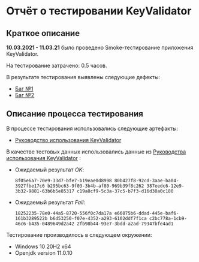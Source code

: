 # Отчёт о тестировании KeyValidator

## Краткое описание

**10.03.2021 - 11.03.21** было проведено Smoke-тестирование приложения KeyValidator.

На тестирование затрачено: 0.5 часов.

В результате тестирования выявлены следующие дефекты:
* [Баг №1](https://github.com/dunaev-k-s/keyvalidator/issues/1 "Ссылка на баг")
* [Баг №2](https://github.com/dunaev-k-s/keyvalidator/issues/2 "Ссылка на баг")

## Описание процесса тестирования

В процессе тестирования использовались следующие артефакты:
* [Руководство использования KeyValidator](https://github.com/netology-code/javaqa-homeworks/blob/master/intro/user-manual.md "Ссылка на руководство")

В качестве тестовых данных использовались данные из [Руководства использования KeyValidator](https://github.com/netology-code/javaqa-homeworks/blob/master/intro/user-manual.md "Ссылка на руководство") :
* Ожидаемый результат *OK*: 
  
  ```8f05e6a7-70e9-33d7-bfe7-b19eae0d8998 80b427f8-92cd-3aae-ba04-3927fbe17c6 b295bc63-9f03-3b4b-af80-969b39f8c262 387eedc6-12e9-3b32-9881-63b6b5e85317 c19a8cf9-5c3a-37c5-b7f3-d16d38a0c180```
* Ожидаемый результат *Fail*:

  ```18252235-78e0-44a5-8720-556f0c7da17a e66075b6-ddad-445e-baf6-161b3289522b b6d53250-f07e-4352-a293-6102ddf7f1ca c2bc778a-1cb9-46c6-b435-0489649d2a42 2fb98b44-93e7-3bdd-a2ad-79347bfe4ad1```

Тестирование производилось в следующем окружении:
* Windows 10 20H2 x64 
* Openjdk version 11.0.10
